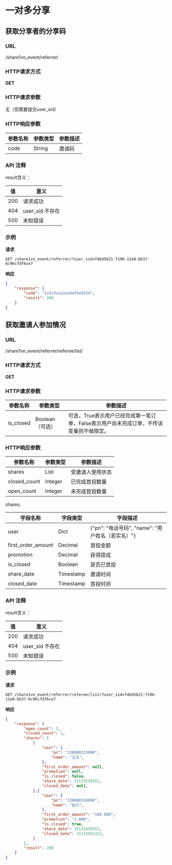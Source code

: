 # 一对多分享

## 获取分享者的分享码

### URL

/share1vn_event/referrer/

### HTTP请求方式

__GET__

### HTTP请求参数

无（但需要提交user_sid）

### HTTP响应参数

| 参数名称 | 参数类型 | 参数描述 |
| -------- | -------- | -------- |
| code     | String   | 邀请码   |

### API 注释

result含义：

| 值   | 意义            |
| ---- | --------------- |
| 200  | 请求成功        |
| 404  | user_sid 不存在 |
| 500  | 未知错误        |

### 示例

__请求__

```http
GET /share1vn_event/referrer/?user_sid=f4bd5621-f196-11e8-bb37-6c96cfdf6ce7
```

__响应__

```json
{
    "response": {
        "code": "1x2v3vsa3vadafba9234",
        "result": 200
    }
}
```

## 获取邀请人参加情况

### URL

/share1vn_event/referrer/referee/list/

### HTTP请求方式

__GET__

### HTTP请求参数

| 参数名称  | 参数类型        | 参数描述                                                     |
| --------- | --------------- | ------------------------------------------------------------ |
| is_closed | Boolean（可选） | 可选，True表示用户已经完成第一笔订单，False表示用户尚未完成订单，不传该变量则不做限定。 |

### HTTP响应参数

| 参数名称 | 参数类型 | 参数描述 |
| -------- | -------- | -------- |
| shares     | List   | 受邀请人使用状态 |
| closed_count | Integer | 已完成首投数量 |
| open_count | Integer | 未完成首投数量 |

shares:

| 字段名称           | 字段类型  | 字段描述                                         |
| ------------------ | --------- | ------------------------------------------------ |
| user               | Dict      | {"pn": "电话号码", "name": "用户姓名（若实名）"} |
| first_order_amount | Decimal   | 首投金额                                         |
| promotion          | Decimal   | 获得提成                                         |
| is_closed          | Boolean   | 是否已首投                                       |
| share_date         | Timestamp | 邀请时间                                         |
| closed_date        | Timestamp | 首投时间                                         |

### API 注释

result含义：

| 值   | 意义            |
| ---- | --------------- |
| 200  | 请求成功        |
| 404  | user_sid 不存在 |
| 500  | 未知错误        |

### 示例

__请求__

```http
GET /share1vn_event/referrer/referee/list/?user_sid=f4bd5621-f196-11e8-bb37-6c96cfdf6ce7
```

__响应__

```json
{
    "response": {
        "open_count": 1,
        "closed_count": 1,
        "shares": [
            {
                "user": {
            		"pn": "138000323000",
            		"name": "王五",
            	},
                "first_order_amount": null,
                "promotion": null,
                "is_closed": false,
                "share_date": 15133239352,
                "closed_date": null,
            },{
                "user": {
            		"pn": "138000324000",
            		"name": "赵六",
            	},
                "first_order_amount": "100.000",
                "promotion": "1.000",
                "is_closed": true,
                "share_date": 15133439352,
                "closed_date": 15133555323,
            }
        ],
        "result": 200
    }
}
```





